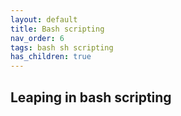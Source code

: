 ```yaml
---
layout: default
title: Bash scripting
nav_order: 6
tags: bash sh scripting
has_children: true
---
```


## Leaping in bash scripting




